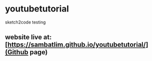 # youtubetutorial
sketch2code testing

## website live at: [https://sambatlim.github.io/youtubetutorial/](Github page)
